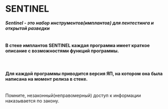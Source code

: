 # SENTINEL
<b><i>Sentinel - это набор инструментов(имплантов) для пентестинга и открытой разведки</i></b><br><br>
<h4>В стеке имплантов SENTINEL каждая программа имеет краткое описание с возможностями функций программы.</h4><br>
<h4>Для каждой программы приводится версия ЯП, на котором она была написана на момент релиза в стеке.</h4><br>
Помните, незаконный(неправомерный) доступ к информации наказывается по закону.
